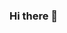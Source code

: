 ### Hi there 👋

<!--
**nickatillinois/nickatillinois** is a ✨ _special_ ✨ repository because its `README.md` (this file) appears on your GitHub profile.
[![Header](https://raw.githubusercontent.com/nickatillinois/readme_header.PNG "Header")](https://www.linkedin.com/in/degelin2/)
Here are some ideas to get you started:

- 🔭 I’m currently working on ...
- 🌱 I’m currently learning ...
- 👯 I’m looking to collaborate on ...
- 🤔 I’m looking for help with ...
- 💬 Ask me about ...
- 📫 How to reach me: ...
- 😄 Pronouns: ...
- ⚡ Fun fact: ...
-->
